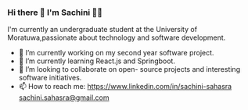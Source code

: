 ### Hi there 👋 I'm Sachini 👩‍💻

I'm currently an undergraduate student at the University of Moratuwa,passionate about technology and software development.

- 🔭 I’m currently working on my second year software project.
- 🌱 I’m currently learning React.js and Springboot.
- 👯 I’m looking to collaborate on open- source projects and interesting software initiatives.
- 📫 How to reach me: https://www.linkedin.com/in/sachini-sahasra
sachini.sahasra@gmail.com


